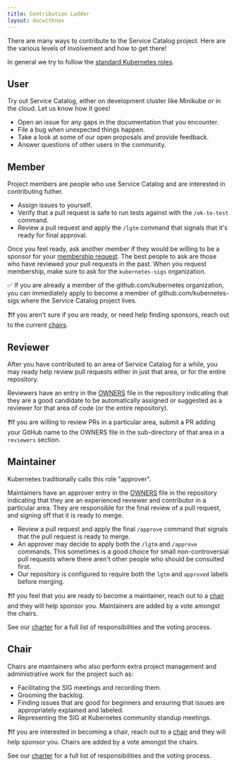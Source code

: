 ```yaml
---
title: Contribution Ladder
layout: docwithnav
---
```


There are many ways to contribute to the Service Catalog project. Here are the
various levels of involvement and how to get there!

In general we try to follow the [standard Kubernetes roles](https://github.com/kubernetes/community/blob/master/community-membership.md).

## User
Try out Service Catalog, either on development cluster like Minikube or in the 
cloud. Let us know how it goes!

  * Open an issue for any gaps in the documentation that you encounter.
  * File a bug when unexpected things happen.
  * Take a look at some of our open proposals and provide feedback.
  * Answer questions of other users in the community.

## Member
Project members are people who use Service Catalog and are interested in contributing
futher.

* Assign issues to yourself.
* Verify that a pull request is safe to run tests against with the `/ok-to-test`
  command.
* Review a pull request and apply the `/lgtm` command that signals that it's
  ready for final approval.

Once you feel ready, ask another member if they would be willing to be a sponsor
for your [membership request](https://github.com/kubernetes/org/issues/new?template=membership.md&title=REQUEST%3A%20New%20membership%20for%20%3Cyour-GH-handle%3E).
The best people to ask are those who have reviewed your pull requests in the past.
When you request membership, make sure to ask for the `kubernetes-sigs` 
organization.
 
✅ If you are already a member of the github.com/kubernetes organization, you can
immediately apply to become a member of github.com/kubernetes-sigs where
the Service Catalog project lives.

❓If you aren't sure if you are ready, or need help finding sponsors, reach out
to the current [chairs][chairs].

## Reviewer
After you have contributed to an area of Service Catalog for a while, you may
ready help review pull requests either in just that area, or for the entire 
repository.

Reviewers have an entry in the [OWNERS](https://github.com/kubernetes/community/blob/master/contributors/guide/owners.md)
file in the repository indicating that they are a good candidate to be 
automatically assigned or suggested as a reviewer for that area of code 
(or the entire repository).

❓If you are willing to review PRs in a particular area, submit a PR adding
your GitHub name to the OWNERS file in the sub-directory of that area in a 
`reviewers` section.

## Maintainer
Kubernetes traditionally calls this role "approver".

Maintainers have an approver entry in the [OWNERS](https://github.com/kubernetes/community/blob/master/contributors/guide/owners.md)
file in the repository indicating that they are an experienced reviewer and
contributor in a particular area. They are responsible for the final review of 
a pull request, and signing off that it is ready to merge.

* Review a pull request and apply the final `/approve` command that signals 
  that the pull request is ready to merge.
* An approver may decide to apply both the `/lgtm` and `/approve` commands. This
  sometimes is a good choice for small non-controversial pull requests where
  there aren't other people who should be consulted first.
* Our repository is configured to require both the `lgtm` and `approved` labels
  before merging. 

❓If you feel that you are ready to become a maintainer, reach out to a [chair][chairs]
and they will help sponsor you. Maintainers are added by a vote amongst the chairs.

See our [charter][charter] for a full list of responsibilities and the voting process.

## Chair
Chairs are maintainers who also perform extra project management and 
administrative work for the project such as:

* Facilitating the SIG meetings and recording them.
* Grooming the backlog.
* Finding issues that are good for beginners and ensuring that issues are
  appropriately explained and labeled.
* Representing the SIG at Kubernetes community standup meetings.

❓If you are interested in becoming a chair, reach out to a [chair][chairs]
and they will help sponsor you. Chairs are added by a vote amongst the chairs.

See our [charter][charter] for a full list of responsibilities and the voting process.

[charter]: https://github.com/kubernetes/community/blob/master/sig-service-catalog/charter.md
[chairs]: https://github.com/kubernetes/community/blob/master/sig-service-catalog/README.md#chairs
